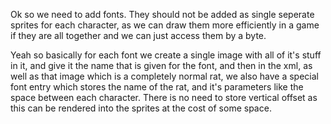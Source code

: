 Ok so we need to add fonts. They should not be added as single seperate sprites
for each character, as we can draw them more efficiently in a game if they are
all together and we can just access them by a byte.

Yeah so basically for each font we create a single image with all of it's stuff
in it, and give it the name that is given for the font, and then in the xml, as
well as that image which is a completely normal rat, we also have a special
font entry which stores the name of the rat, and it's parameters like the space
between each character. There is no need to store vertical offset as this can
be rendered into the sprites at the cost of some space.
